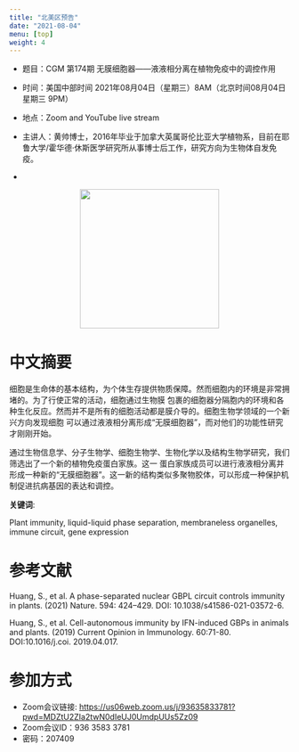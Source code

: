 ```yaml
---
title: "北美区预告"
date: "2021-08-04"
menu: [top]
weight: 4
---
```


- 题目：CGM 第174期 无膜细胞器——液液相分离在植物免疫中的调控作用
- 时间：美国中部时间 2021年08月04日（星期三）8AM（北京时间08月04日 星期三 9PM）
- 地点：Zoom and YouTube live stream
- 主讲人：黄帅博士，2016年毕业于加拿大英属哥伦比亚大学植物系，目前在耶鲁大学/霍华德·休斯医学研究所从事博士后工作，研究方向为生物体自发免疫。

- 

<div align="center">
<img src="https://i.ibb.co/DGbc4kh/photo-Copy-2.jpg" height=250>
</div>

# 中文摘要
细胞是生命体的基本结构，为个体生存提供物质保障。然而细胞内的环境是非常拥堵的。为了行使正常的活动，细胞通过生物膜
包裹的细胞器分隔胞内的环境和各种生化反应。然而并不是所有的细胞活动都是膜介导的。细胞生物学领域的一个新兴方向发现细胞
可以通过液液相分离形成“无膜细胞器”，而对他们的功能性研究才刚刚开始。

通过生物信息学、分子生物学、细胞生物学、生物化学以及结构生物学研究，我们筛选出了一个新的植物免疫蛋白家族。这一
蛋白家族成员可以进行液液相分离并形成一种新的“无膜细胞器”。这一新的结构类似多聚物胶体，可以形成一种保护机制促进抗病基因的表达和调控。




**关键词**:

Plant immunity, liquid-liquid phase separation, membraneless organelles, immune circuit, gene expression

# 参考文献

Huang, S., et al. A phase-separated nuclear GBPL circuit controls immunity in plants. (2021) Nature. 594: 424–429. DOI: 10.1038/s41586-021-03572-6.

Huang, S., et al. Cell-autonomous immunity by IFN-induced GBPs in animals and plants. (2019) Current Opinion in Immunology. 60:71-80. DOI:10.1016/j.coi. 2019.04.017.


# 参加方式
- Zoom会议链接: https://us06web.zoom.us/j/93635833781?pwd=MDZtU2ZIa2twN0dIeUJ0UmdpUUs5Zz09
- Zoom会议ID：936 3583 3781
- 密码：207409
